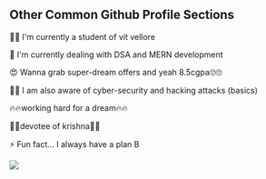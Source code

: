 
## Other Common Github Profile Sections
👩‍💻 I'm currently a student of vit vellore 

🧠 I'm currently dealing with DSA and MERN development

😍 Wanna grab super-dream offers and yeah 8.5cgpa🙄🙄

🧑‍💻 I am also aware of cyber-security and hacking attacks (basics)

🔥🔥working hard for a dream🔥🔥

🌈🌈devotee of krishna🌈🌈

⚡️ Fun fact...
     I always have a plan B


<img src="https://github-readme-stats.vercel.app/api?username=Vikashchand)](https://github.com/anuraghazra/github-readme-stats)">



